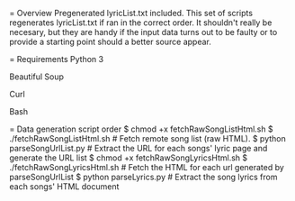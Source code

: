 = Overview
Pregenerated lyricList.txt included. This set of scripts regenerates lyricList.txt if ran in the correct order.
It shouldn't really be necesary, but they are handy if the input data turns out to be faulty or to provide a
starting point should a better source appear.

= Requirements
Python 3

Beautiful Soup

Curl

Bash

= Data generation script order
$ chmod +x fetchRawSongListHtml.sh
$ ./fetchRawSongListHtml.sh           # Fetch remote song list (raw HTML).
$ python parseSongUrlList.py          # Extract the URL for each songs' lyric page and generate the URL list
$ chmod +x fetchRawSongLyricsHtml.sh
$ ./fetchRawSongLyricsHtml.sh         # Fetch the HTML for each url generated by parseSongUrlList
$ python parseLyrics.py               # Extract the song lyrics from each songs' HTML document

